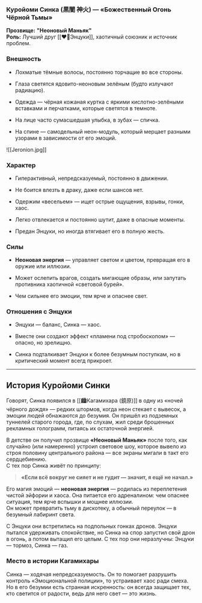 ### **Куройоми Синка (黒闇 神火) — «Божественный Огонь Чёрной Тьмы»**

**Прозвище:** **"Неоновый Маньяк"**  
**Роль:** Лучший друг [[❤️‍🔥Энцуки]], хаотичный союзник и источник проблем.

### **Внешность**

- Лохматые тёмные волосы, постоянно торчащие во все стороны.

- Глаза светятся ядовито-неоновым зелёным (будто излучают радиацию).

- Одежда — чёрная кожаная куртка с яркими кислотно-зелёными вставками и перчатками, которые светятся в темноте.

- На лице часто сумасшедшая улыбка, в зубах — спичка.

- На спине — самодельный неон-модуль, который мерцает разными узорами в зависимости от его эмоций.

![[Jeronion.jpg]]

### **Характер**

- Гиперактивный, непредсказуемый, постоянно в движении.

- Не боится влезть в драку, даже если шансов нет.

- Одержим «весельем» — ищет острые ощущения, взрывы, гонки, хаос.

- Легко отвлекается и постоянно шутит, даже в опасные моменты.

- Предан Энцуки, но иногда втягивает его в полную жесть.


### **Силы**

- **Неоновая энергия** — управляет светом и цветом, превращая его в оружие или иллюзии.

- Может ослепить врагов, создать мигающие образы, или запутать противника хаотичной «световой бурей».

- Чем сильнее его эмоции, тем ярче и опаснее свет.


### **Отношения с Энцуки**

- Энцуки — баланс, Синка — хаос.

- Вместе они создают эффект «пламени под стробоскопом» — опасно, но зрелищно.

- Синка подталкивает Энцуки к более безумным поступкам, но в критический момент всегд прикроет.


---

## **История Куройоми Синки**

Говорят, Синка появился в [[🏙️Кагамихара (鏡原)]] в одну из «ночей чёрного дождя» — редких штормов, когда неон стекает с вывесок, а эмоции людей обнажаются до безумия. Он пришёл из подземных туннелей старого города, где, по слухам, жил среди брошенных рекламных голограмм, питаясь их остаточной энергией.

В детстве он получил прозвище **«Неоновый Маньяк»** после того, как случайно (или намеренно) устроил световое шоу, которое вывело из строя половину центрального района — все экраны мигали в такт его сердцебиению.  
С тех пор Синка живёт по принципу:

> **«Если всё вокруг не сияет и не гудит — значит, я ещё не начал.»**

Его магия эмоций — **неоновая энергия** — родилась из переплетения чистой эйфории и хаоса. Она питается его адреналином: чем опаснее ситуация, тем ярче вспышки и мощнее иллюзии.  
Он может превратить тьму в дискотеку, а обычный переулок — в безумный лабиринт света.

С Энцуки они встретились на подпольных гонках дронов. Энцуки пытался удерживать спокойствие, но Синка на спор запустил свой дрон в огонь, а потом вытащил его целым. С тех пор они неразлучны: Энцуки — тормоз, Синка — газ.

### **Место в истории Кагамихары**

Синка — ходячая непредсказуемость. Он то помогает разрушить контроль «Эмоциональной полиции», то устраивает хаос ради смеха. Но в его безумии есть странная искренность: он всегда защищает тех, кто светится от радости, ведь для него свет — это жизнь.